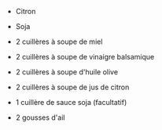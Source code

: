 - Citron
- Soja

- 2 cuillères à soupe de miel
- 2 cuillères à soupe de vinaigre balsamique
- 2 cuillères à soupe d'huile olive
- 2 cuillères à soupe de jus de citron
- 1 cuillère de sauce soja (facultatif)
- 2 gousses d'ail